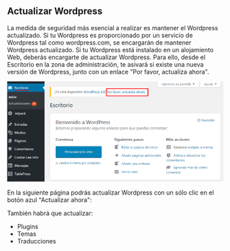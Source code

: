 ## Actualizar Wordpress

La medida de seguridad más esencial a realizar es mantener el Wordpress actualizado. Si tu Wordpress es proporcionado por un servicio de Wordpress tal como wordpress.com, se encargarán de mantener Wordpress actualizado. Si tu Wordpress está instalado en un alojamiento Web, deberás encargarte de actualizar Wordpress. Para ello, desde el Escritorio en la zona de administración, te asivará si existe una nueva versión de Wordpress, junto con un enlace "Por favor, actualiza ahora".

![](/assets/actualizar-1.png)

En la siguiente página podrás actualizar Wordpress con un sólo clic en el botón azul "Actualizar ahora":



También habrá que actualizar:

* Plugins
* Temas
* Traducciones



